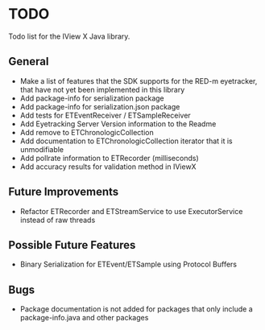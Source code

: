 # TODO #

Todo list for the IView X Java library.

## General ##

- Make a list of features that the SDK supports for the RED-m eyetracker, that have not yet been implemented in this library
- Add package-info for serialization package
- Add package-info for serialization.json package
- Add tests for ETEventReceiver / ETSampleReceiver
- Add Eyetracking Server Version information to the Readme
- Add remove to ETChronologicCollection
- Add documentation to ETChronologicCollection iterator that it is unmodifiable
- Add pollrate information to ETRecorder (milliseconds)
- Add accuracy results for validation method in IViewX
 
## Future Improvements ##
 - Refactor ETRecorder and ETStreamService to use ExecutorService instead of raw threads

## Possible Future Features ##
 - Binary Serialization for ETEvent/ETSample using Protocol Buffers

## Bugs ##
 - Package documentation is not added for packages that only include a package-info.java and other packages